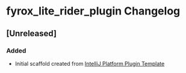 <!-- Keep a Changelog guide -> https://keepachangelog.com -->

# fyrox_lite_rider_plugin Changelog

## [Unreleased]
### Added
- Initial scaffold created from [IntelliJ Platform Plugin Template](https://github.com/JetBrains/intellij-platform-plugin-template)
